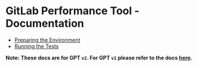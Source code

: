 # GitLab Performance Tool - Documentation

* [Preparing the Environment](environment_prep.md)
* [Running the Tests](k6.md)

**Note: These docs are for GPT `v2`. For GPT `v1` please refer to the docs [here](https://gitlab.com/gitlab-org/quality/performance/-/blob/v1-master/README.md).**
